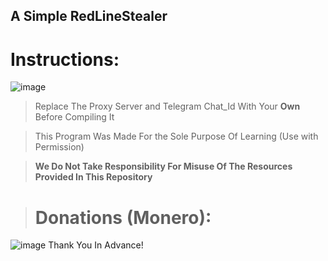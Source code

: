 ## A Simple RedLineStealer

# Instructions:

![image](https://user-images.githubusercontent.com/94680549/206546946-cbc09f1c-3698-40e6-90a3-9de1f8fc11de.png)

>Replace The Proxy Server and Telegram Chat_Id With Your **Own** Before Compiling It

>This Program Was Made For the Sole Purpose Of Learning (Use with Permission)

>**We Do Not Take Responsibility For Misuse Of The Resources Provided In This Repository**


># Donations (Monero):



![image](https://user-images.githubusercontent.com/94680549/212542546-a9bb3280-76bd-4142-90a1-2859c7c3a7e3.png)
Thank You In Advance!

